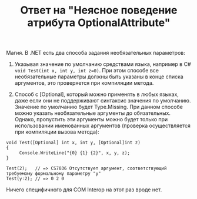 ﻿---
title: "Ответ на \"Неясное поведение атрибута OptionalAttribute\""
se.owner.user_id: 240512
se.owner.display_name: "MSDN.WhiteKnight"
se.owner.link: "https://ru.stackoverflow.com/users/240512/msdn-whiteknight"
se.answer_id: 916655
se.question_id: 916459
se.post_type: answer
se.is_accepted: True
---
<p>Магия. В .NET есть два способа задания необязательных параметров:</p>

<ol>
<li><p>Указывая значение по умолчанию средствами языка, например в C# <code>void Test(int x, int y, int z=0)</code>. При этом способе все необязательные параметры должны быть указаны в конце списка аргументов, это проверяется при компиляции метода.</p></li>
<li><p>Способ с [Optional], который можно применять в любых языках, даже если они не поддерживают синтаксис значения по умолчанию. Значение по умолчанию будет Type.Missing. При данном способе можно указать необязательные аргументы до обязательных. Однако, пропустить эти аргументы можно будет только при использовании именованных аргументов (проверка осуществляется при компиляции вызова метода):</p></li>
</ol>

<p></p>

<pre><code>void Test([Optional] int x, int y, [Optional]int z)
{
     Console.WriteLine("{0} {1} {2}", x, y, z);
} 

Test(2);   // =&gt; CS7036 Отсутствует аргумент, соответствующий требуемому формальному параметру "y"
Test(y:2); // =&gt; 0 2 0
</code></pre>

<p>Ничего специфичного для COM Interop на этот раз вроде нет.</p>

